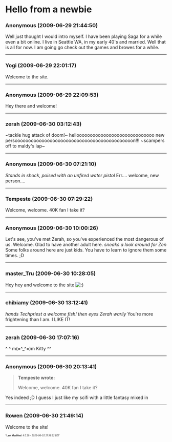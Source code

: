 # Hello from a newbie

### **Anonymous** (2009-06-29 21:44:50)

Well just thought I would intro myself. I have been playing Saga for a while even a bit online. I live in Seattle WA, in my early 40's and married.
Well that is all for now. I am going go check out the games and browes for a while.

---

### **Yogi** (2009-06-29 22:01:17)

Welcome to the site.

---

### **Anonymous** (2009-06-29 22:09:53)

Hey there and welcome!

---

### **zerah** (2009-06-30 03:12:43)

~tackle hug attack of doom!~ hellooooooooooooooooooooooooooooo new persoooooooooooooooooooooooooooooooooooooooooooon!!! ~scampers off to maldy's lap~

---

### **Anonymous** (2009-06-30 07:21:10)

*Stands in shock, poised with an unfired water pistol*
Err.... welcome, new person....

---

### **Tempeste** (2009-06-30 07:29:22)

Welcome, welcome. 40K fan I take it?

---

### **Anonymous** (2009-06-30 10:00:26)

Let's see, you've met Zerah, so you've experienced the most dangerous of us. Welcome. Glad to have another adult here. *sneaks a look around for Zen*
Some folks around here are just kids. You have to learn to ignore them some times. ;D

---

### **master_Tru** (2009-06-30 10:28:05)

Hey hey and welcome to the site <!-- s:) -->![:)](https://i.ibb.co/8LPNcWCM/icon-e-smile.gif)<!-- s:) -->

---

### **chibiamy** (2009-06-30 13:12:41)

*hands Techpriest a welcome fish!*
*then eyes Zerah warily*
You're more frightening than I am.
I LIKE IT!

---

### **zerah** (2009-06-30 17:07:16)

^ ^
m(=^_^=)m
Kitty ^^

---

### **Anonymous** (2009-06-30 20:13:41)

> **Tempeste wrote:**
>
> Welcome, welcome. 40K fan I take it?

Yes indeed ;D I guess I just like my scifi with a little fantasy mixed in

---

### **Rowen** (2009-06-30 21:49:14)

Welcome to the site!



<span style="font-size: 0.5em;">***Last Modified**: 4.0.28 - *2025-06-02 21:38:22 EDT*</span>